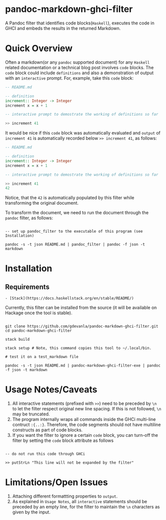 # pandoc-markdown-ghci-filter

A Pandoc filter that identifies code blocks(`Haskell`), executes the code in GHCI and embeds the results in the returned Markdown.

# Quick Overview

Often a markdown(or any `pandoc` supported document) for any `Haskell` related documentation or a technical blog post involves `code` blocks. The `code` block could include `definitions` and also a demonstration of output with an `interactive` prompt. For, example, take this `code` block:

``` haskell
-- README.md

-- definition
increment:: Integer -> Integer
increment x = x + 1

-- interactive prompt to demostrate the working of definitions so far

>> increment 41
```

It would be nice if this `code` block was automatically evaluated and `output` of `increment 41` is automatically recorded below `>> increment 41`, as follows:

``` haskell
-- README.md

-- definition
increment:: Integer -> Integer
increment x = x + 1

-- interactive prompt to demostrate the working of definitions so far

>> increment 41
42
```

Notice, that the `42` is automatically populated by this filter while transforming the original document.

To transform the document, we need to run the document through the `pandoc` filter, as follows:

``` shell

-- set up pandoc_filter to the executable of this program (see Installation)

pandoc -s -t json README.md | pandoc_filter | pandoc -f json -t markdown

```

# Installation

## Requirements

    - [Stack](https://docs.haskellstack.org/en/stable/README/)

Currently, this filter can be installed from the source (it will be available on Hackage once the tool is stable).

``` shell

git clone https://github.com/gdevanla/pandoc-markdown-ghci-filter.git
cd pandoc-markdown-ghci-filter

stack build

stack setup # Note, this command copies this tool to ~/.local/bin.

# test it on a test_markdown file

pandoc -s -t json README.md | pandoc-markdown-ghci-filter-exe | pandoc -f json -t markdown

```

# Usage Notes/Caveats

1. All interactive statements (prefixed with `>>`) need to be preceded by `\n` to let the filter respect original new line spacing. If this is not followed, `\n` may be truncated.
2. The program internally wraps all commands inside the GHCi multi-line contruct `:{..:}`. Therefore, the code segments should not have multiline constructs as part of code blocks.
3. If you want the filter to ignore a certain `code` block, you can turn-off the filter by setting the `code` block attribute as follows

``` {.haskell code_filter=Off}

-- do not run this code through GHCi

>> putStrLn "This line will not be expanded by the filter"
```

# Limitations/Open Issues

1. Attaching different formattting properties to `output`.
2. As explained in `Usage Notes`, all `interactive` statements should be preceded by an empty line, for the filter to maintain the `\n` characters as given by the input.
